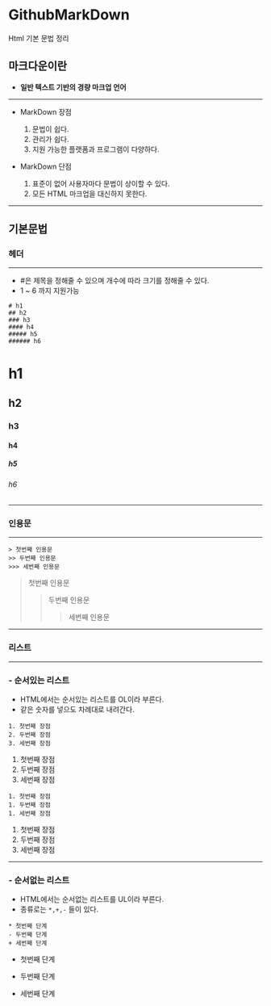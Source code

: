 # GithubMarkDown
Html 기본 문법 정리

## 마크다운이란
- **일반 텍스트 기반의 경량 마크업 언어**

-------------------------
- MarkDown 장점
    1. 문법이 쉽다.
    2. 관리가 쉽다.
    3. 지원 가능한 플랫폼과 프로그램이 다양하다.
   
- MarkDown 단점
    1. 표준이 없어 사용자마다 문법이 상이할 수 있다.
    2. 모든 HTML 마크업을 대신하지 못한다.
-------------------------

## 기본문법
### 헤더
-------------------------

- #은 제목을 정해줄 수 있으며 개수에 따라 크기를 정해줄 수 있다.
- 1 ~ 6 까지 지원가능

```
# h1
## h2
### h3
#### h4
##### h5
###### h6
```
# h1
## h2
### h3
#### h4
##### h5
###### h6
-------------------------


### 인용문
-------------------------

```
> 첫번째 인용문
>> 두번째 인용문
>>> 세번째 인용문
```

> 첫번째 인용문
>> 두번째 인용문
>>> 세번째 인용문

-------------------------

### 리스트
-------------------------
### - 순서있는 리스트

- HTML에서는 순서있는 리스트를 OL이라 부른다.
- 같은 숫자를 넣으도 차례대로 내려간다.

```
1. 첫번째 장점
2. 두번째 장점
3. 세번째 장점
```

1. 첫번째 장점
2. 두번째 장점
3. 세번째 장점

```
1. 첫번째 장점
1. 두번째 장점
1. 세번째 장점
```

1. 첫번째 장점
1. 두번째 장점
1. 세번째 장점

-------------------------
### - 순서없는 리스트

- HTML에서는 순서없는 리스트를 UL이라 부른다.
- 종류로는 ```*,+,-``` 들이 있다.

```
* 첫번째 단계
- 두번째 단계
+ 세번째 단계
```

* 첫번째 단계
- 두번째 단계
+ 세번째 단계








